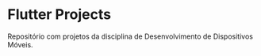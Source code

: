 #  Flutter Projects
Repositório com projetos da disciplina de Desenvolvimento de Dispositivos Móveis.
